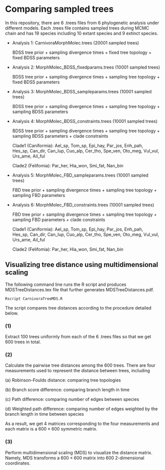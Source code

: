 
# Comparing sampled trees

In this repository, there are 6 .trees files from 6 phylogenetic analysis under different models. Each .trees file contains sampled trees during MCMC chain and has 19 species including 10 extant species and 9 extinct species.

* Analysis 1: CarnivoraMorphMolec.trees (20001 sampled trees)

  BDSS tree prior + sampling divergence times + fixed tree topology + fixed BDSS parameters
  
* Analysis 2: MorphMolec_BDSS_fixedparams.trees (10001 sampled trees)

  BDSS tree prior + sampling divergence times + sampling tree topology + fixed BDSS parameters 

* Analysis 3: MorphMolec_BDSS_sampleparams.trees  (10001 sampled trees)
  
  BDSS tree prior + sampling divergence times + sampling tree topology + sampling BDSS parameters

* Analysis 4:  MorphMolec_BDSS_constraints.trees (10001 sampled trees)

  BDSS tree prior + sampling divergence times + sampling tree topology + sampling BDSS parameters + clade constraints
  
  Clade1 (Caniformia): Ael_sp, Tom_sp, Epi_hay, Par_jos, Enh_pah, Hes_sp, Can_dir, Can_lup, Cuo_alp, Cer_tho, Spe_ven, Oto_meg, Vul_vul, Urs_ame, Ail_ful
  
  Clade2 (Felifomia): Par_her, Hia_won, Smi_fat, Nan_bin

* Analysis 5: MorphMolec_FBD_sampleparams.trees (10001 sampled trees)

  FBD tree prior + sampling divergence times + sampling tree topology + sampling FBD parameters

* Analysis 6: MorphMolec_FBD_constraints.trees (10001 sampled trees)
 
  FBD tree prior + sampling divergence times + sampling tree topology + sampling FBD parameters + clade constraints

  Clade1 (Caniformia): Ael_sp, Tom_sp, Epi_hay, Par_jos, Enh_pah, Hes_sp, Can_dir, Can_lup, Cuo_alp, Cer_tho, Spe_ven, Oto_meg, Vul_vul, Urs_ame, Ail_ful
  
  Clade2 (Felifomia): Par_her, Hia_won, Smi_fat, Nan_bin
  
## Visualizing tree distance using multidimensional scaling 

The following command line runs the R script and produces MDSTreeDistances.tex file that further generates MDSTreeDistances.pdf.
```
Rscript CarnivoraTreeMDS.R
```

The script compares tree distances according to the procedure detailed below.

### (1)
Extract 100 trees uniformly from each of the 6 .trees files so that we get 600 trees in total.

### (2)
Calculate the pairwise tree distances among the 600 trees. There are four measurements used to represent the distance between trees, including 

(a) Robinson-Foulds distance: comparing tree topologies

(b) Branch score difference: comparing branch length in time

(c) Path difference: comparing number of edges between species

(d) Weighted path difference: comparing number of edges weighted by the branch length in time between species

As a result, we get 4 matrices corresponding to the four measurements and each matrix is a $600 \times 600$ symmetric matrix.

### (3)
Perform multidimensional scaling (MDS) to visualize the distance matrix. Namely, MDS transforms a $600 \times 600$ matrix into 600 2-dimensional coordinates.






